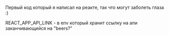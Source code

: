Первый код который я написал на реакте, так что могут заболеть глаза :) 

REACT_APP_API_LINK - в env который  хранит ссылку на апи заканчивающийся на "beers?"
